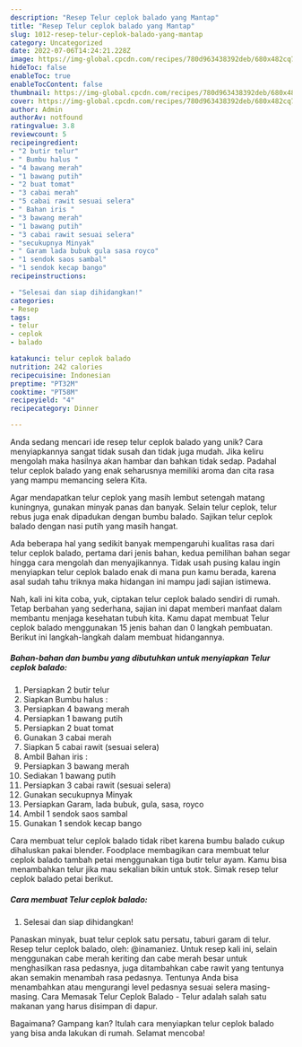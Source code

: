 ```yaml
---
description: "Resep Telur ceplok balado yang Mantap"
title: "Resep Telur ceplok balado yang Mantap"
slug: 1012-resep-telur-ceplok-balado-yang-mantap
category: Uncategorized
date: 2022-07-06T14:24:21.228Z
image: https://img-global.cpcdn.com/recipes/780d963438392deb/680x482cq70/telur-ceplok-balado-foto-resep-utama.jpg
hideToc: false
enableToc: true
enableTocContent: false
thumbnail: https://img-global.cpcdn.com/recipes/780d963438392deb/680x482cq70/telur-ceplok-balado-foto-resep-utama.jpg
cover: https://img-global.cpcdn.com/recipes/780d963438392deb/680x482cq70/telur-ceplok-balado-foto-resep-utama.jpg
author: Admin
authorAv: notfound
ratingvalue: 3.8
reviewcount: 5
recipeingredient:
- "2 butir telur"
- " Bumbu halus "
- "4 bawang merah"
- "1 bawang putih"
- "2 buat tomat"
- "3 cabai merah"
- "5 cabai rawit sesuai selera"
- " Bahan iris "
- "3 bawang merah"
- "1 bawang putih"
- "3 cabai rawit sesuai selera"
- "secukupnya Minyak"
- " Garam lada bubuk gula sasa royco"
- "1 sendok saos sambal"
- "1 sendok kecap bango"
recipeinstructions:

- "Selesai dan siap dihidangkan!"
categories:
- Resep
tags:
- telur
- ceplok
- balado

katakunci: telur ceplok balado 
nutrition: 242 calories
recipecuisine: Indonesian
preptime: "PT32M"
cooktime: "PT58M"
recipeyield: "4"
recipecategory: Dinner

---
```





Anda sedang mencari ide resep telur ceplok balado yang unik? Cara menyiapkannya sangat tidak susah dan tidak juga mudah. Jika keliru mengolah maka hasilnya akan hambar dan bahkan tidak sedap. Padahal telur ceplok balado yang enak seharusnya memiliki aroma dan cita rasa yang mampu memancing selera Kita.





Agar mendapatkan telur ceplok yang masih lembut setengah matang kuningnya, gunakan minyak panas dan banyak. Selain telur ceplok, telur rebus juga enak dipadukan dengan bumbu balado. Sajikan telur ceplok balado dengan nasi putih yang masih hangat.

Ada beberapa hal yang sedikit banyak mempengaruhi kualitas rasa dari telur ceplok balado, pertama dari jenis bahan, kedua pemilihan bahan segar hingga cara mengolah dan menyajikannya. Tidak usah pusing kalau ingin menyiapkan telur ceplok balado enak di mana pun kamu berada, karena asal sudah tahu triknya maka hidangan ini mampu jadi sajian istimewa.






Nah, kali ini kita coba, yuk, ciptakan telur ceplok balado sendiri di rumah. Tetap berbahan yang sederhana, sajian ini dapat memberi manfaat dalam membantu menjaga kesehatan tubuh kita. Kamu dapat membuat Telur ceplok balado menggunakan 15 jenis bahan dan 0 langkah pembuatan. Berikut ini langkah-langkah dalam membuat hidangannya.

<!--inarticleads1-->

##### Bahan-bahan dan bumbu yang dibutuhkan untuk menyiapkan Telur ceplok balado:

1. Persiapkan 2 butir telur
1. Siapkan  Bumbu halus :
1. Persiapkan 4 bawang merah
1. Persiapkan 1 bawang putih
1. Persiapkan 2 buat tomat
1. Gunakan 3 cabai merah
1. Siapkan 5 cabai rawit (sesuai selera)
1. Ambil  Bahan iris :
1. Persiapkan 3 bawang merah
1. Sediakan 1 bawang putih
1. Persiapkan 3 cabai rawit (sesuai selera)
1. Gunakan secukupnya Minyak
1. Persiapkan  Garam, lada bubuk, gula, sasa, royco
1. Ambil 1 sendok saos sambal
1. Gunakan 1 sendok kecap bango


Cara membuat telur ceplok balado tidak ribet karena bumbu balado cukup dihaluskan pakai blender. Foodplace membagikan cara membuat telur ceplok balado tambah petai menggunakan tiga butir telur ayam. Kamu bisa menambahkan telur jika mau sekalian bikin untuk stok. Simak resep telur ceplok balado petai berikut. 

<!--inarticleads2-->

##### Cara membuat Telur ceplok balado:


1. Selesai dan siap dihidangkan!

Panaskan minyak, buat telur ceplok satu persatu, taburi garam di telur. Resep telur ceplok balado, oleh: @inamaniez. Untuk resep kali ini, selain menggunakan cabe merah keriting dan cabe merah besar untuk menghasilkan rasa pedasnya, juga ditambahkan cabe rawit yang tentunya akan semakin menambah rasa pedasnya. Tentunya Anda bisa menambahkan atau mengurangi level pedasnya sesuai selera masing-masing. Cara Memasak Telur Ceplok Balado - Telur adalah salah satu makanan yang harus disimpan di dapur. 

Bagaimana? Gampang kan? Itulah cara menyiapkan telur ceplok balado yang bisa anda lakukan di rumah. Selamat mencoba!
